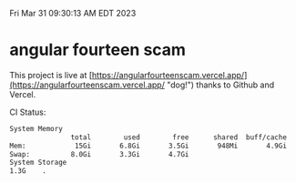 Fri Mar 31 09:30:13 AM EDT 2023

# angular fourteen scam


This project is live at [https://angularfourteenscam.vercel.app/](https://angularfourteenscam.vercel.app/ "dog!") thanks to Github and Vercel.

CI Status: 

```bash
System Memory
               total        used        free      shared  buff/cache   available
Mem:            15Gi       6.8Gi       3.5Gi       948Mi       4.9Gi       7.2Gi
Swap:          8.0Gi       3.3Gi       4.7Gi
System Storage
1.3G	.
```
